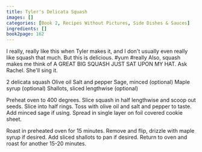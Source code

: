 ```yaml
---
title: Tyler's Delicata Squash
images: []
categories: [Book 2, Recipes Without Pictures, Side Dishes & Sauces]
ingredients: []
book2page: 162
---
```


I really, really like this when Tyler makes it, and I don't usually even really like squash that much. But this is delicious. #yum #really 
Also, squash makes me think of A GREAT BIG SQUASH JUST SAT UPON MY HAT. Ask Rachel. She'll sing it. 

2 delicata squash 
Olive oil 
Salt and pepper 
Sage, minced (optional) 
Maple syrup (optional) 
Shallots, sliced lengthwise (optional) 

Preheat oven to 400 degrees. Slice squash in half lengthwise and scoop out seeds. Slice into half rings. Toss with olive oil and salt and pepper to taste. Add minced sage if using. Spread in single layer on foil covered cookie sheet. 

Roast in preheated oven for 15 minutes. Remove and flip, drizzle with maple syrup if desired. Add sliced shallots to pan if desired. Return to oven and roast for another 15-20 minutes.